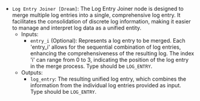 - `Log Entry Joiner [Dream]`: The Log Entry Joiner node is designed to merge multiple log entries into a single, comprehensive log entry. It facilitates the consolidation of discrete log information, making it easier to manage and interpret log data as a unified entity.
    - Inputs:
        - `entry_i` (Optional): Represents a log entry to be merged. Each 'entry_i' allows for the sequential combination of log entries, enhancing the comprehensiveness of the resulting log. The index 'i' can range from 0 to 3, indicating the position of the log entry in the merge process. Type should be `LOG_ENTRY`.
    - Outputs:
        - `log_entry`: The resulting unified log entry, which combines the information from the individual log entries provided as input. Type should be `LOG_ENTRY`.
